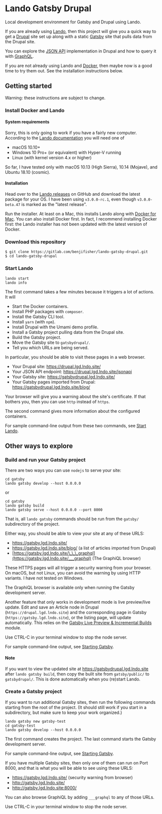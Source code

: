 # Lando Gatsby Drupal

Local development environment for Gatsby and Drupal using Lando.

If you are already using
[Lando](https://docs.devwithlando.io/),
then this project will give you a quick way to get a
[Drupal](https://www.drupal.org/)
site set up along with a static
[Gatsby](https://www.gatsbyjs.org/)
site that pulls data from the Drupal site.

You can explore the
[JSON API](https://jsonapi.org/)
implementation in Drupal and how to query it with
[GraphQL](https://graphql.org/).

If you are not already using Lando and
[Docker](https://www.docker.com/),
then maybe now is a good time to try them out.
See the installation instructions below.

## Getting started

Warning: these instructions are subject to change.

### Install Docker and Lando

#### System requirements

Sorry, this is only going to work if you have a fairly new computer.
According to the
[Lando documentation](https://docs.devwithlando.io/installation/system-requirements.html#operating-system)
you will need one of

- macOS 10.10+
- Windows 10 Pro+ (or equivalent) with Hyper-V running
- Linux (with kernel version 4.x or higher)

So far, I have tested only with macOS 10.13 (High Sierra), 10.14 (Mojave),
and Ubuntu 18.10 (cosmic).

#### Installation

Head over to the
[Lando releases](https://github.com/lando/lando/releases)
on GitHub and download the latest package for your OS.
I have been using `v3.0.0-rc.1`, even though `v3.0.0-beta.47` is marked as the
"latest release".

Run the installer.
At least on a Mac, this installs Lando along with
[Docker for Mac](https://www.docker.com/docker-mac).
You can also install Docker first.
In fact, I recommend installing Docker first: the Lando installer has not been
updated with the latest version of Docker.

### Download this repository

```
$ git clone https://gitlab.com/benjifisher/lando-gatsby-drupal.git
$ cd lando-gatsby-drupal
```

### Start Lando

```
lando start
lando info
```

The first command takes a few minutes because it triggers a lot of actions.
It will

- Start the Docker containers.
- Install PHP packages with `composer`.
- Install the Gatsby CLI tool.
- Install `yarn` (with `npm`).
- Install Drupal with the Umami demo profile.
- Install a Gatsby project pulling data from the Drupal site.
- Build the Gatsby project.
- Move the Gatsby site to `gatsbydrupal/`.
- Tell you which URLs are being served.

In particular, you should be able to visit these pages in a web browser.

- Your Drupal site: https://drupal.lgd.lndo.site/
- Your JSON API endpoint: https://drupal.lgd.lndo.site/jsonapi
- Your Gatsby site: https://gatsbydrupal.lgd.lndo.site/
- Your Gatsby pages imported from Drupal: https://gatsbydrupal.lgd.lndo.site/blog/

Your browser will give you a warning about the site's certificate.
If that bothers you, then you can use `http` instead of `https`.

The second command gives more information about the configured containers.

For sample command-line output from these two commands, see
[Start Lando](docs/lando-start-log.md).

## Other ways to explore

### Build and run your Gatsby project

There are two ways you can use `nodejs` to serve your site:

```
cd gatsby
lando gatsby develop --host 0.0.0.0
```

or

```
cd gatsby
lando gatsby build
lando gatsby serve --host 0.0.0.0 --port 8000
```

That is, all `lando gatsby` commands should be run from the `gatsby/`
subdirectory of the project.

Either way, you should be able to view your site at any of these URLS:

- https://gatsby.lgd.lndo.site/
- https://gatsby.lgd.lndo.site/blog/ (a list of articles imported from Drupal)
- [https://gatsby.lgd.lndo.site/\_\_\_graphql](https://gatsby.lgd.lndo.site/___graphql)
  (The GraphiQL browser)

These HTTPS pages will all trigger a security warning from your browser.
On macOS, but not Linux, you can avoid the warning by using HTTP variants.
I have not tested on Windows.

The GraphiQL browser is available only when running the Gatsby development
server.

Another feature that only works in development mode is live preview/live update.
Edit and save an Article node in Drupal (`https://drupal.lgd.lndo.site`) and the
corresponding page in Gatsby (`https://gatsby.lgd.lndo.site`), or the listing
page, will update automatically. This relies on the
[Gatsby Live Preview & Incremental Builds](https://www.drupal.org/project/gatsby) module.

Use CTRL-C in your terminal window to stop the node server.

For sample command-line output, see
[Starting Gatsby](docs/gatsby-log.md).

#### Note

If you want to view the updated site at https://gatsbydrupal.lgd.lndo.site
after `lando gatsby build`, then copy the bulit site from `gatsby/public/` to
`gatsbydrupal/`. This is done automatically when you (re)start Lando.

### Create a Gatsby project

If you want to run additional Gatsby sites, then run the following commands
starting from the root of the project.
(It should still work if you start in a subdirectory, but make sure to keep
your work organized.)

```
lando gatsby new gatsby-test
cd gatsby-test
lando gatsby develop --host 0.0.0.0
```

The first command creates the project.
The last command starts the Gatsby development server.

For sample command-line output, see
[Starting Gatsby](docs/gatsby-log.md).

If you have multiple Gatsby sites, then only one of them can run on Port 8000,
and that is what you will be able to see using these URLS:

- https://gatsby.lgd.lndo.site/ (security warning from browser)
- http://gatsby.lgd.lndo.site/
- http://gatsby.lgd.lndo.site:8000/

You can also browse GraphiQL by adding `___graphql` to any of those URLs.

Use CTRL-C in your terminal window to stop the node server.
